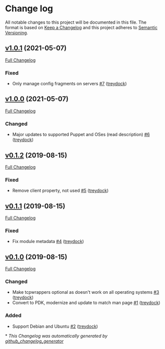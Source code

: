 # Change log

All notable changes to this project will be documented in this file. The format is based on [Keep a Changelog](http://keepachangelog.com/en/1.0.0/) and this project adheres to [Semantic Versioning](http://semver.org).

## [v1.0.1](https://github.com/treydock/puppet-module-conman/tree/v1.0.1) (2021-05-07)

[Full Changelog](https://github.com/treydock/puppet-module-conman/compare/v1.0.0...v1.0.1)

### Fixed

- Only manage config fragments on servers [\#7](https://github.com/treydock/puppet-module-conman/pull/7) ([treydock](https://github.com/treydock))

## [v1.0.0](https://github.com/treydock/puppet-module-conman/tree/v1.0.0) (2021-05-07)

[Full Changelog](https://github.com/treydock/puppet-module-conman/compare/v0.1.2...v1.0.0)

### Changed

- Major updates to supported Puppet and OSes \(read description\) [\#6](https://github.com/treydock/puppet-module-conman/pull/6) ([treydock](https://github.com/treydock))

## [v0.1.2](https://github.com/treydock/puppet-module-conman/tree/v0.1.2) (2019-08-15)

[Full Changelog](https://github.com/treydock/puppet-module-conman/compare/v0.1.1...v0.1.2)

### Fixed

- Remove client property, not used [\#5](https://github.com/treydock/puppet-module-conman/pull/5) ([treydock](https://github.com/treydock))

## [v0.1.1](https://github.com/treydock/puppet-module-conman/tree/v0.1.1) (2019-08-15)

[Full Changelog](https://github.com/treydock/puppet-module-conman/compare/v0.1.0...v0.1.1)

### Fixed

- Fix module metadata [\#4](https://github.com/treydock/puppet-module-conman/pull/4) ([treydock](https://github.com/treydock))

## [v0.1.0](https://github.com/treydock/puppet-module-conman/tree/v0.1.0) (2019-08-15)

[Full Changelog](https://github.com/treydock/puppet-module-conman/compare/4d11c10987c6db0eadafe78a9ace2dd64dc23e66...v0.1.0)

### Changed

- Make tcpwrappers optional as doesn't work on all operating systems [\#3](https://github.com/treydock/puppet-module-conman/pull/3) ([treydock](https://github.com/treydock))
- Convert to PDK, modernize and update to match man page [\#1](https://github.com/treydock/puppet-module-conman/pull/1) ([treydock](https://github.com/treydock))

### Added

- Support Debian and Ubuntu [\#2](https://github.com/treydock/puppet-module-conman/pull/2) ([treydock](https://github.com/treydock))



\* *This Changelog was automatically generated by [github_changelog_generator](https://github.com/github-changelog-generator/github-changelog-generator)*
